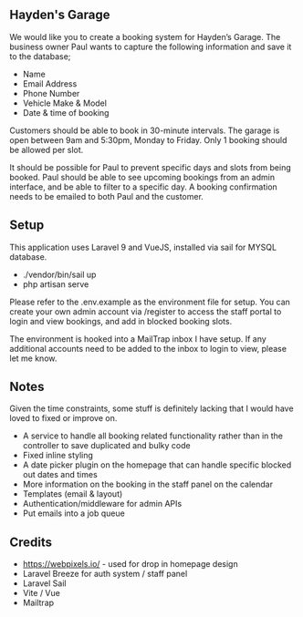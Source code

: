 ## Hayden's Garage

We would like you to create a booking system for Hayden’s Garage.
The business owner Paul wants to capture the following information and save it to the
database;
- Name
- Email Address
- Phone Number
- Vehicle Make & Model
- Date & time of booking

Customers should be able to book in 30-minute intervals. The garage is open between
9am and 5:30pm, Monday to Friday. Only 1 booking should be allowed per slot.

It should be possible for Paul to prevent specific days and slots from being booked. Paul
should be able to see upcoming bookings from an admin interface, and be able to filter
to a specific day. A booking confirmation needs to be emailed to both Paul and the customer.


## Setup

This application uses Laravel 9 and VueJS, installed via sail for MYSQL database.
- ./vendor/bin/sail up
- php artisan serve

Please refer to the .env.example as the environment file for setup. You can create your own admin account via /register to access the staff portal to login and view bookings, and add in blocked booking slots. 

The environment is hooked into a MailTrap inbox I have setup. If any additional accounts need to be added to the inbox to login to view, please let me know.

## Notes
Given the time constraints, some stuff is definitely lacking that I would have loved to fixed or improve on.
- A service to handle all booking related functionality rather than in the controller to save duplicated and bulky code
- Fixed inline styling
- A date picker plugin on the homepage that can handle specific blocked out dates and times
- More information on the booking in the staff panel on the calendar
- Templates (email & layout)
- Authentication/middleware for admin APIs
- Put emails into a job queue

## Credits

- https://webpixels.io/ - used for drop in homepage design
- Laravel Breeze for auth system / staff panel
- Laravel Sail
- Vite / Vue
- Mailtrap
